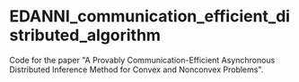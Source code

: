 # EDANNI_communication_efficient_distributed_algorithm
Code for the paper "A Provably Communication-Efficient Asynchronous Distributed Inference Method for Convex and Nonconvex Problems".



